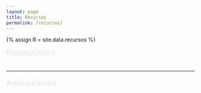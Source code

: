 ```yaml
---
layout: page
title: Recursos
permalink: /recursos/
---
```


{% assign R = site.data.recursos %}

<script>
  // Datos que vienen del YAML (_data/recursos.yml)
  window.TC_RESOURCES = {
    featuredRepos: {{ R.featured_repos | jsonify }},
    apps: {{ R.apps | jsonify }}
  };
</script>

<style>
/* ===== Tema oscuro mate + acento ===== */
:root{
  --accent: #1690ff;
  --fg: #e9edf2;
  --muted: #9aa3ad;
  --panel: rgba(20,22,26,.82);
  --panel-2: rgba(28,30,36,.82);
  --stroke: rgba(255,255,255,.12);
  --stroke-2: rgba(255,255,255,.18);

  --radius-lg: 14px;
  --radius-md: 10px;
  --shadow-1: 0 6px 20px rgba(0,0,0,.22);
}

.rec-wrap{
  max-width: 1000px; margin: 0 auto; color: var(--fg);
  font-family: ui-sans-serif, -apple-system, BlinkMacSystemFont, "SF Pro Text","SF Pro Display","Segoe UI", Roboto, Helvetica, Arial;
}
.section-title{ margin:.25rem 0 1rem; letter-spacing:.2px }
.stack{ display:flex; flex-direction:column; gap:12px }
hr.soft{ border:0; border-top:1px solid var(--stroke); opacity:.6; margin:1.2rem 0 }

/* ===== Tarjeta de Repo (sin contenedor externo) ===== */
.repo{
  position:relative;
  border:1px solid var(--stroke);
  border-radius: var(--radius-lg);
  background: linear-gradient(180deg, rgba(255,255,255,.03), rgba(255,255,255,.02));
  box-shadow: var(--shadow-1);
  overflow: hidden;
}
/* Franja lateral: gradientes estéticos rotando por posición */
.repo::after{
  content:""; position:absolute; top:0; right:0; width:6px; height:100%;
  background: linear-gradient(180deg,#7aa0ff,#6cc5ff); /* fallback */
  opacity:.9;
}

/* Rotación cada 6 tarjetas (ajustá paletas si querés) */
.repo:nth-child(6n+1)::after{
  background: linear-gradient(180deg,#60a5fa,#7c3aed);   /* azul → violeta */
}
.repo:nth-child(6n+2)::after{
  background: linear-gradient(180deg,#22c55e,#06b6d4);   /* verde → cian */
}
.repo:nth-child(6n+3)::after{
  background: linear-gradient(180deg,#f97316,#f59e0b);   /* naranja → ámbar */
}
.repo:nth-child(6n+4)::after{
  background: linear-gradient(180deg,#8b5cf6,#ec4899);   /* violeta → fucsia */
}
.repo:nth-child(6n+5)::after{
  background: linear-gradient(180deg,#14b8a6,#34d399);   /* teal → esmeralda */
}
.repo:nth-child(6n+6)::after{
  background: linear-gradient(180deg,#38bdf8,#2563eb);   /* celeste → azul */
}

.repo-head{
  display:flex; align-items:center; justify-content:space-between; gap:12px;
  padding: 12px 16px;
}
.repo-title{
  margin:0; font-size:1.32rem; font-weight:800; letter-spacing:.2px;
}
.repo-title a{ color:inherit; text-decoration:none }
.repo-title a:hover{ text-decoration:underline; text-underline-offset:3px }

.badges{ display:flex; gap:8px; align-items:center; flex-wrap:wrap; color:var(--muted); font-weight:600 }
.badge{ display:inline-flex; align-items:center; gap:6px; padding:6px 10px; border:1px solid var(--stroke); border-radius:999px; background: rgba(255,255,255,.04); font-size:.85rem }
.badge .dot{ width:.52rem; height:.52rem; border-radius:999px; display:inline-block }

/* acciones */
.repo-actions{ display:flex; gap:8px; padding: 0 12px 12px 12px }
.icon-btn{
  appearance:none; cursor:pointer; border:1px solid var(--stroke);
  border-radius:999px; padding:.38rem .54rem; background: rgba(255,255,255,.04); color: var(--fg);
  transition: background .12s ease, border-color .12s ease, transform .12s ease;
}
.icon-btn:hover{ background: rgba(255,255,255,.06); border-color: var(--stroke-2) }
.icon-btn:active{ transform: translateY(1px) }
.icon-btn .chev{ width:14px; height:14px; display:block; transition: transform .18s ease }
.icon-btn.open .chev{ transform: rotate(180deg) }
.link-btn{ text-decoration:none; color: var(--fg); border:1px solid var(--stroke); border-radius:999px; padding:.38rem .7rem; background: rgba(255,255,255,.04) }
.link-btn:hover{ background: rgba(255,255,255,.06); border-color: var(--stroke-2) }

/* ===== README: SIN caja, SIN overflow: deja scrollear la página ===== */
.readme-wrap{ padding: 0 16px 16px 16px }
.readme{ display:none }
.readme.show{ display:block }
.markdown-body{ color: var(--fg); line-height:1.6; word-wrap: break-word; font-size: 16px }
.markdown-body h1,.markdown-body h2{ padding-bottom:.3em; border-bottom:1px solid var(--stroke) }
.markdown-body h1{ font-size:1.7em }
.markdown-body h2{ font-size:1.45em }
.markdown-body h3{ font-size:1.2em }
.markdown-body a{ color:#58a6ff; text-decoration:none }
.markdown-body a:hover{ text-decoration:underline }
.markdown-body img{ max-width:100%; background:transparent }
.markdown-body pre{ background:#0d1117; border:1px solid var(--stroke); border-radius:8px; padding:12px; overflow:auto }
.markdown-body code{ background:rgba(110,118,129,.12); border-radius:6px; padding:.2em .4em }
.markdown-body table{ display:block; width:100%; overflow:auto; border-collapse:collapse }
.markdown-body th,.markdown-body td{ border:1px solid var(--stroke); padding:.4em .6em }
.markdown-body blockquote{ color:var(--muted); border-left:.25em solid #30363d; padding:0 .9em }
.markdown-body ul{ list-style: disc; padding-left: 2em }
.markdown-body ol{ list-style: decimal; padding-left: 2em }
/* limpiar anclas/íconos de github */
.markdown-body .octicon-link,.markdown-body .octicon{ display:none }
.markdown-body a.anchor{ text-decoration:none }

/* ===== Apps ===== */
.app{ border:1px solid var(--stroke); border-radius: var(--radius-lg); background: linear-gradient(180deg, rgba(255,255,255,.03), rgba(255,255,255,.02)); box-shadow: var(--shadow-1); overflow:hidden }
.app-head{ display:flex; align-items:center; justify-content:space-between; gap:12px; padding:12px 16px }
.app-title{ margin:0; font-weight:800; font-size:1.12rem }
.app-actions{ display:flex; gap:8px }
.app-slot{ display:none }
.app-slot.show{ display:block }
.app-embed{ padding: 0 16px 16px 16px }
.app-frame{ width:100%; height:680px; border:1px solid var(--stroke); border-radius: var(--radius-md) }

/* util */
.loading{ padding:10px; border:1px dashed var(--stroke); border-radius: var(--radius-md); color: var(--muted); background: rgba(255,255,255,.03); margin:10px 16px }
</style>

<div class="rec-wrap">

  <!-- REPOS: sin contenedor global -->
  <h2 class="section-title">Repositorios</h2>
  <div id="reposList" class="stack"></div>

  <hr class="soft">

  <!-- APPS -->
  <h2 class="section-title">Aplicaciones</h2>
  <div id="appsList" class="stack"></div>
</div>

<script>
(async function(){
  const DATA = window.TC_RESOURCES || {};
  const FEATURED_RAW = Array.isArray(DATA.featuredRepos) ? DATA.featuredRepos : [];
  const APPS = Array.isArray(DATA.apps) ? DATA.apps : [];
  const ORG = "Teoria-de-Circuitos-II";

  const slug = s => String(s||"").toLowerCase().trim().replace(/[^a-z0-9]+/g,"-").replace(/^-+|-+$/g,"");
  const FEATURED_KEYS = FEATURED_RAW.map(slug).filter(Boolean);

  const cacheKeyRepos = "tdc2_repos_cache_v2";
  const readmeKey = (name)=>`tdc2_readme_html_${name}`;

  async function fetchReposOrg(){
    const cached = sessionStorage.getItem(cacheKeyRepos);
    if(cached) return JSON.parse(cached);
    const url = `https://api.github.com/orgs/${ORG}/repos?per_page=100&sort=updated`;
    const r = await fetch(url, { headers: { 'Accept': 'application/vnd.github+json' }});
    if(!r.ok){ throw new Error(r.status===403 ? "Límite de la API de GitHub alcanzado. Probá más tarde." : ("GitHub API " + r.status)); }
    const data = await r.json();
    sessionStorage.setItem(cacheKeyRepos, JSON.stringify(data));
    return data;
  }

  async function fetchReadmeHTML(repoName){
    const key = readmeKey(repoName);
    const cached = sessionStorage.getItem(key);
    if(cached) return cached;
    const url = `https://api.github.com/repos/${ORG}/${repoName}/readme`;
    const r = await fetch(url, { headers: { 'Accept': 'application/vnd.github.html+json' }});
    if(!r.ok) throw new Error("README API " + r.status);
    const html = await r.text();
    sessionStorage.setItem(key, html);
    return html;
  }

  // ===== NUEVO: obtener y cachear SOLO el título H1 del README =====
  async function fetchReadmeTitle(repoName){
    const tKey = `tdc2_readme_title_${repoName}`;
    const cachedTitle = sessionStorage.getItem(tKey);
    if(cachedTitle !== null) return cachedTitle;

    try{
      let html = sessionStorage.getItem(readmeKey(repoName));
      if(!html){
        const url = `https://api.github.com/repos/${ORG}/${repoName}/readme`;
        const r = await fetch(url, { headers: { 'Accept': 'application/vnd.github.html+json' }});
        if(!r.ok) throw new Error("README API " + r.status);
        html = await r.text();
        sessionStorage.setItem(readmeKey(repoName), html);
      }
      const tmp = document.createElement('div'); tmp.innerHTML = html;
      const h1 = tmp.querySelector('h1');
      const title = (h1 && h1.textContent.trim()) ? h1.textContent.trim() : '';
      sessionStorage.setItem(tKey, title);
      return title;
    }catch(e){
      sessionStorage.setItem(tKey, '');
      return '';
    }
  }

  function langColor(name){
    const map = {"Python":"#7da3c1","Jupyter Notebook":"#b5a4d8","JavaScript":"#c8a87a","TypeScript":"#8fb8c6","HTML":"#d6a3a3","CSS":"#a3c6a8","C":"#9aa9d6","C++":"#9aa9d6","Verilog":"#b7c79e","Shell":"#b4b4b4","MATLAB":"#c9b07a","TeX":"#b0b0d6"};
    return map[name] || "#bdbdbd";
  }

  /* ===== Repos ===== */
  const reposList = document.getElementById('reposList');

  try{
    const all = await fetchReposOrg();

    const picked = [];
    const used = new Set();
    FEATURED_KEYS.forEach(key=>{
      const found = all.find(r=>!used.has(r.name) && (slug(r.name)===key || slug(r.name).includes(key)));
      if(found){ picked.push(found); used.add(found.name); }
    });

    if(picked.length===0){
      const warn=document.createElement('div'); warn.className='loading';
      warn.textContent='No se encontraron repos en la lista de recursos. Revisá _data/recursos.yml -> featured_repos.';
      reposList.appendChild(warn);
    }

    // ===== NUEVO: Prefetch de títulos de README (H1) para mostrar de entrada =====
    const titleByRepo = Object.create(null);
    await Promise.all(picked.map(async (r) => {
      const t = await fetchReadmeTitle(r.name);
      if (t) titleByRepo[r.name] = t;
    }));

    picked.forEach(repo=>{
      const card = document.createElement('article'); 
      card.className = 'repo';

      // header
      const head = document.createElement('div'); head.className='repo-head';
      const title = document.createElement('h3'); title.className='repo-title';
      const niceTitle = titleByRepo[repo.name] || repo.name; // usar título del README si existe
      title.innerHTML = `<a href="${repo.html_url}" target="_blank" rel="noopener">${niceTitle}</a>`;
      const badges = document.createElement('div'); badges.className='badges';
      const lang = repo.language || "—";
      const updated = new Date(repo.pushed_at).toLocaleDateString(undefined,{year:"numeric",month:"short",day:"2-digit"});
      badges.innerHTML = `
        <span class="badge"><span class="dot" style="background:${langColor(lang)}"></span>${lang}</span>
        <span class="badge">⭐ ${repo.stargazers_count}</span>
        <span class="badge">⑂ ${repo.forks_count}</span>
        <span class="badge">${updated}</span>`;
      head.appendChild(title); head.appendChild(badges);
      card.appendChild(head);

      // acciones + readme
      const actions = document.createElement('div'); actions.className='repo-actions';
      const btn = document.createElement('button'); btn.className='icon-btn'; btn.type='button';
      btn.innerHTML = `<svg class="chev" viewBox="0 0 24 24" fill="currentColor"><path d="M7 10l5 5 5-5z"/></svg>`;
      const link = document.createElement('a'); link.className='link-btn'; link.href=repo.html_url; link.target='_blank'; link.rel='noopener'; link.textContent='Abrir repo';
      actions.appendChild(btn); actions.appendChild(link);
      card.appendChild(actions);

      const wrap = document.createElement('div'); wrap.className='readme-wrap';
      const readme = document.createElement('div'); readme.className='readme';
      readme.innerHTML = `<div class="loading">Cargando README…</div>`;
      wrap.appendChild(readme);
      card.appendChild(wrap);

      let loaded=false, open=false;
      btn.addEventListener('click', async ()=>{
        open = !open; btn.classList.toggle('open', open);
        if(open && !loaded){
          try{
            const html = await fetchReadmeHTML(repo.name);
            const tmp = document.createElement('div'); tmp.className='markdown-body'; tmp.innerHTML = html;

            // (opcional) re-asegurar título al abrir por si cambió
            const h1 = tmp.querySelector('h1');
            if(h1 && h1.textContent.trim()){
              title.innerHTML = `<a href="${repo.html_url}" target="_blank" rel="noopener">${h1.textContent.trim()}</a>`;
            }

            readme.innerHTML = ''; readme.appendChild(tmp);
            loaded = true;
          }catch(err){
            readme.innerHTML = `<div class="loading">No se pudo cargar el README.</div>`;
          }
        }
        readme.classList.toggle('show', open);
      });

      reposList.appendChild(card);
    });

  }catch(e){
    const err = document.createElement('div');
    err.className = 'loading';
    err.textContent = e.message || 'No se pudieron cargar los repositorios.';
    reposList.appendChild(err);
  }

  /* ===== Apps ===== */
  const appsList = document.getElementById('appsList');
  (APPS || []).forEach(app=>{
    const card = document.createElement('article'); card.className='app';
    const head = document.createElement('div'); head.className='app-head';
    const title = document.createElement('h3'); title.className='app-title'; title.textContent = app.title;
    const actions = document.createElement('div'); actions.className='app-actions';
    const btn = document.createElement('button'); btn.className='icon-btn'; btn.type='button';
    btn.innerHTML = `<svg class="chev" viewBox="0 0 24 24" fill="currentColor"><path d="M7 10l5 5 5-5z"/></svg>`;
    const link = document.createElement('a'); link.className='link-btn'; link.href=app.url; link.target='_blank'; link.rel='noopener'; link.textContent='Abrir en pestaña';
    actions.appendChild(btn); actions.appendChild(link);
    head.appendChild(title); head.appendChild(actions);
    card.appendChild(head);

    const slot = document.createElement('div'); slot.className='app-slot';
    const embed = document.createElement('div'); embed.className='app-embed';
    slot.appendChild(embed); card.appendChild(slot);

    let created=false, open=false;
    btn.addEventListener('click', ()=>{
      open=!open; btn.classList.toggle('open', open);
      if(open && !created && app.embed !== false){
        const h = app.height || 680;
        embed.innerHTML = `<iframe class="app-frame" style="height:${h}px" src="${app.url}?embed=true" loading="lazy" referrerpolicy="no-referrer-when-downgrade" allow="clipboard-read; clipboard-write"></iframe>`;
        created=true;
      }
      slot.classList.toggle('show', open);
    });

    appsList.appendChild(card);
  });
})();
</script>
